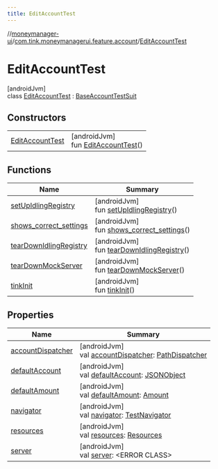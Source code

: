 ```yaml
---
title: EditAccountTest
---
```

//[moneymanager-ui](../../../index.html)/[com.tink.moneymanagerui.feature.account](../index.html)/[EditAccountTest](index.html)



# EditAccountTest



[androidJvm]\
class [EditAccountTest](index.html) : [BaseAccountTestSuit](../-base-account-test-suit/index.html)



## Constructors


| | |
|---|---|
| [EditAccountTest](-edit-account-test.html) | [androidJvm]<br>fun [EditAccountTest](-edit-account-test.html)() |


## Functions


| Name | Summary |
|---|---|
| [setUpIdlingRegistry](../../com.tink.moneymanagerui/-base-test-suite/set-up-idling-registry.html) | [androidJvm]<br>fun [setUpIdlingRegistry](../../com.tink.moneymanagerui/-base-test-suite/set-up-idling-registry.html)() |
| [shows_correct_settings](shows_correct_settings.html) | [androidJvm]<br>fun [shows_correct_settings](shows_correct_settings.html)() |
| [tearDownIdlingRegistry](../../com.tink.moneymanagerui/-base-test-suite/tear-down-idling-registry.html) | [androidJvm]<br>fun [tearDownIdlingRegistry](../../com.tink.moneymanagerui/-base-test-suite/tear-down-idling-registry.html)() |
| [tearDownMockServer](../../com.tink.moneymanagerui/-base-test-suite/tear-down-mock-server.html) | [androidJvm]<br>fun [tearDownMockServer](../../com.tink.moneymanagerui/-base-test-suite/tear-down-mock-server.html)() |
| [tinkInit](../../com.tink.moneymanagerui/-base-test-suite/tink-init.html) | [androidJvm]<br>fun [tinkInit](../../com.tink.moneymanagerui/-base-test-suite/tink-init.html)() |


## Properties


| Name | Summary |
|---|---|
| [accountDispatcher](../-base-account-test-suit/account-dispatcher.html) | [androidJvm]<br>val [accountDispatcher](../-base-account-test-suit/account-dispatcher.html): [PathDispatcher](../../com.tink.moneymanagerui.testutil/-path-dispatcher/index.html) |
| [defaultAccount](../-base-account-test-suit/default-account.html) | [androidJvm]<br>val [defaultAccount](../-base-account-test-suit/default-account.html): [JSONObject](https://developer.android.com/reference/kotlin/org/json/JSONObject.html) |
| [defaultAmount](../-base-account-test-suit/default-amount.html) | [androidJvm]<br>val [defaultAmount](../-base-account-test-suit/default-amount.html): [Amount](../../com.tink.model.misc/-amount/index.html) |
| [navigator](../../com.tink.moneymanagerui/-base-test-suite/navigator.html) | [androidJvm]<br>val [navigator](../../com.tink.moneymanagerui/-base-test-suite/navigator.html): [TestNavigator](../../com.tink.moneymanagerui.testutil/-test-navigator/index.html) |
| [resources](../../com.tink.moneymanagerui/-base-test-suite/resources.html) | [androidJvm]<br>val [resources](../../com.tink.moneymanagerui/-base-test-suite/resources.html): [Resources](https://developer.android.com/reference/kotlin/android/content/res/Resources.html) |
| [server](../../com.tink.moneymanagerui/-base-test-suite/server.html) | [androidJvm]<br>val [server](../../com.tink.moneymanagerui/-base-test-suite/server.html): &lt;ERROR CLASS&gt; |

